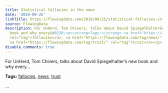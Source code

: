 ```yaml
---
title: Statistical fallacies in the news
date: '2019-09-25'
linkTitle: https://flowingdata.com/2019/09/25/statistical-fallacies-in-the-news/
source: FlowingData
description: For UnHerd, Tom Chivers, talks about David Spiegelhalter&#8217;s new
  book and why every&#8230;<p><strong>Tags:</strong> <a href="https://flowingdata.com/tag/fallacies/"
  rel="tag">fallacies</a>, <a href="https://flowingdata.com/tag/news/" rel="tag">news</a>,
  <a href="https://flowingdata.com/tag/trust/" rel="tag">trust</a></p> ...
disable_comments: true
---
```

For UnHerd, Tom Chivers, talks about David Spiegelhalter&#8217;s new book and why every&#8230;<p><strong>Tags:</strong> <a href="https://flowingdata.com/tag/fallacies/" rel="tag">fallacies</a>, <a href="https://flowingdata.com/tag/news/" rel="tag">news</a>, <a href="https://flowingdata.com/tag/trust/" rel="tag">trust</a></p> ...
